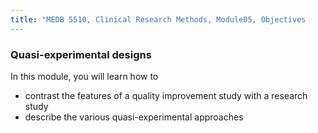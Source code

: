 ```yaml
---
title: "MEDB 5510, Clinical Research Methods, Module05, Objectives
---
```


### Quasi-experimental designs

In this module, you will learn how to

+ contrast the features of a quality improvement study with a research study
+ describe the various quasi-experimental approaches
